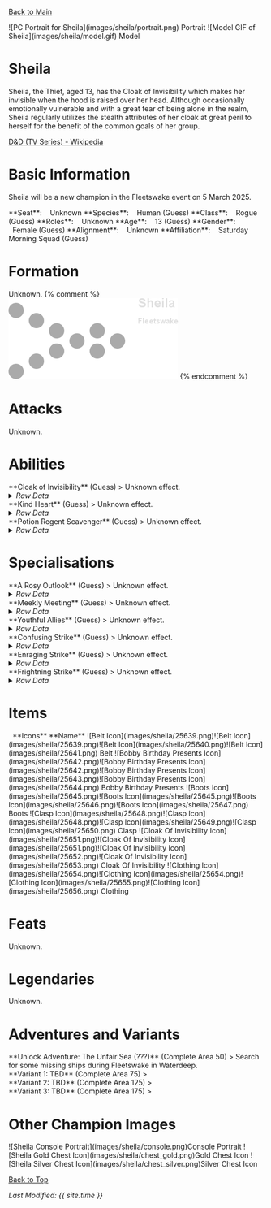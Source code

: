 [Back to Main](index.md)

<span class="championPortraitsRow">
    <span class="championPortraitsColumn">
        <span class="championPortraitsImage">
            ![PC Portrait for Sheila](images/sheila/portrait.png)
        </span>
        <span>
        Portrait
        </span>
    </span>
    <span class="championPortraitsColumn">
        <span class="championPortraitsImage">
            ![Model GIF of Sheila](images/sheila/model.gif)
        </span>
        <span>
        Model
        </span>
    </span>
</span>

# Sheila

Sheila, the Thief, aged 13, has the Cloak of Invisibility which makes her invisible when the hood is raised over her head. Although occasionally emotionally vulnerable and with a great fear of being alone in the realm, Sheila regularly utilizes the stealth attributes of her cloak at great peril to herself for the benefit of the common goals of her group.

[D&D (TV Series) - Wikipedia](https://en.wikipedia.org/wiki/Dungeons_%26_Dragons_(TV_series))

# Basic Information

Sheila will be a new champion in the Fleetswake event on 5 March 2025.

<span class="champStatsTableColumn">
    <span class="champStatsTableRow">
        <span class="champStatsTableInfoHeader">
            <span style="margin-right:4px;">**Seat**:</span>
        </span>
        <span class="champStatsTableInfoSmall">
            <span style="margin-left:8px;">Unknown</span>
        </span>
    </span>
    <span class="champStatsTableRow">
        <span class="champStatsTableInfoHeader">
            <span style="margin-right:4px;">**Species**:</span>
        </span>
        <span class="champStatsTableInfoSmall">
            <span style="margin-left:8px;">Human (Guess)</span>
        </span>
    </span>
    <span class="champStatsTableRow">
        <span class="champStatsTableInfoHeader">
            <span style="margin-right:4px;">**Class**:</span>
        </span>
        <span class="champStatsTableInfoSmall">
            <span style="margin-left:8px;">Rogue (Guess)</span>
        </span>
    </span>
    <span class="champStatsTableRow">
        <span class="champStatsTableInfoHeader">
            <span style="margin-right:4px;">**Roles**:</span>
        </span>
        <span class="champStatsTableInfoSmall">
            <span style="margin-left:8px;">Unknown</span>
        </span>
    </span>
    <span class="champStatsTableRow">
        <span class="champStatsTableInfoHeader">
            <span style="margin-right:4px;">**Age**:</span>
        </span>
        <span class="champStatsTableInfoSmall">
            <span style="margin-left:8px;">13 (Guess)</span>
        </span>
    </span>
    <span class="champStatsTableRow">
        <span class="champStatsTableInfoHeader">
            <span style="margin-right:4px;">**Gender**:</span>
        </span>
        <span class="champStatsTableInfoSmall">
            <span style="margin-left:8px;">Female (Guess)</span>
        </span>
    </span>
    <span class="champStatsTableRow">
        <span class="champStatsTableInfoHeader">
            <span style="margin-right:4px;">**Alignment**:</span>
        </span>
        <span class="champStatsTableInfoSmall">
            <span style="margin-left:8px;">Unknown</span>
        </span>
    </span>
    <span class="champStatsTableRow">
        <span class="champStatsTableInfoHeader">
            <span style="margin-right:4px;">**Affiliation**:</span>
        </span>
        <span class="champStatsTableInfoSmall">
            <span style="margin-left:8px;">Saturday Morning Squad (Guess)</span>
        </span>
    </span>
</span>

# Formation

Unknown.
{% comment %}
<span class="formationBorder">
    ![Formation Layout](images/sheila/formation.png)
</span>
{% endcomment %}

# Attacks

Unknown.

# Abilities

<div markdown="1" class="abilityBorder"><div markdown="1" class="abilityBorderInner">
**Cloak of Invisibility** (Guess)
> Unknown effect.
<details><summary><em>Raw Data</em></summary>
<p>
<pre>
{
    "id": 25726,
    "graphic": "Icons/Events/2018Fleetswake/Fleetswake_Y8/Icon_Formation_Sheila_CloakofInvisibility",
    "v": 2,
    "fs": 0,
    "p": 0,
    "type": 1,
    "export_params": {
        "uses": [
            "icon"
        ],
        "quantize": true
    }
}
</pre>
</p>
</details>
</div></div>

<div markdown="1" class="abilityBorder"><div markdown="1" class="abilityBorderInner">
**Kind Heart** (Guess)
> Unknown effect.
<details><summary><em>Raw Data</em></summary>
<p>
<pre>
{
    "id": 25727,
    "graphic": "Icons/Events/2018Fleetswake/Fleetswake_Y8/Icon_Formation_Sheila_KindHeart",
    "v": 2,
    "fs": 0,
    "p": 0,
    "type": 1,
    "export_params": {
        "uses": [
            "icon"
        ],
        "quantize": true
    }
}
</pre>
</p>
</details>
</div></div>

<div markdown="1" class="abilityBorder"><div markdown="1" class="abilityBorderInner">
**Potion Regent Scavenger** (Guess)
> Unknown effect.
<details><summary><em>Raw Data</em></summary>
<p>
<pre>
{
    "id": 25728,
    "graphic": "Icons/Events/2018Fleetswake/Fleetswake_Y8/Icon_Formation_Sheila_PotionRegentScavenger",
    "v": 2,
    "fs": 0,
    "p": 0,
    "type": 1,
    "export_params": {
        "uses": [
            "icon"
        ],
        "quantize": true
    }
}
</pre>
</p>
</details>
</div></div>

# Specialisations

<div markdown="1" class="abilityBorder"><div markdown="1" class="abilityBorderInner">
**A Rosy Outlook** (Guess)
> Unknown effect.
<details><summary><em>Raw Data</em></summary>
<p>
<pre>
{
    "id": 25733,
    "graphic": "Icons/Events/2018Fleetswake/Fleetswake_Y8/Icon_Specialization_Sheila_ARosyOutlook",
    "v": 2,
    "fs": 0,
    "p": 0,
    "type": 1,
    "export_params": {
        "uses": [
            "icon"
        ],
        "quantize": true
    }
}
</pre>
</p>
</details>
</div></div>

<div markdown="1" class="abilityBorder"><div markdown="1" class="abilityBorderInner">
**Meekly Meeting** (Guess)
> Unknown effect.
<details><summary><em>Raw Data</em></summary>
<p>
<pre>
{
    "id": 25737,
    "graphic": "Icons/Events/2018Fleetswake/Fleetswake_Y8/Icon_Specialization_Sheila_MeeklyMeeting",
    "v": 2,
    "fs": 0,
    "p": 0,
    "type": 1,
    "export_params": {
        "uses": [
            "icon"
        ],
        "quantize": true
    }
}
</pre>
</p>
</details>
</div></div>

<div markdown="1" class="abilityBorder"><div markdown="1" class="abilityBorderInner">
**Youthful Allies** (Guess)
> Unknown effect.
<details><summary><em>Raw Data</em></summary>
<p>
<pre>
{
    "id": 25738,
    "graphic": "Icons/Events/2018Fleetswake/Fleetswake_Y8/Icon_Specialization_Sheila_YouthfulAllies",
    "v": 2,
    "fs": 0,
    "p": 0,
    "type": 1,
    "export_params": {
        "uses": [
            "icon"
        ],
        "quantize": true
    }
}
</pre>
</p>
</details>
</div></div>

<div markdown="1" class="abilityBorder"><div markdown="1" class="abilityBorderInner">
**Confusing Strike** (Guess)
> Unknown effect.
<details><summary><em>Raw Data</em></summary>
<p>
<pre>
{
    "id": 25734,
    "graphic": "Icons/Events/2018Fleetswake/Fleetswake_Y8/Icon_Specialization_Sheila_ConfusingStrike",
    "v": 2,
    "fs": 0,
    "p": 0,
    "type": 1,
    "export_params": {
        "uses": [
            "icon"
        ],
        "quantize": true
    }
}
</pre>
</p>
</details>
</div></div>

<div markdown="1" class="abilityBorder"><div markdown="1" class="abilityBorderInner">
**Enraging Strike** (Guess)
> Unknown effect.
<details><summary><em>Raw Data</em></summary>
<p>
<pre>
{
    "id": 25735,
    "graphic": "Icons/Events/2018Fleetswake/Fleetswake_Y8/Icon_Specialization_Sheila_EnragingStrike",
    "v": 2,
    "fs": 0,
    "p": 0,
    "type": 1,
    "export_params": {
        "uses": [
            "icon"
        ],
        "quantize": true
    }
}
</pre>
</p>
</details>
</div></div>

<div markdown="1" class="abilityBorder"><div markdown="1" class="abilityBorderInner">
**Frightning Strike** (Guess)
> Unknown effect.
<details><summary><em>Raw Data</em></summary>
<p>
<pre>
{
    "id": 25736,
    "graphic": "Icons/Events/2018Fleetswake/Fleetswake_Y8/Icon_Specialization_Sheila_FrightningStrike",
    "v": 2,
    "fs": 0,
    "p": 0,
    "type": 1,
    "export_params": {
        "uses": [
            "icon"
        ],
        "quantize": true
    }
}
</pre>
</p>
</details>
</div></div>

# Items

<span class="itemTableColumn">
    <span class="itemTableRowHeader">
        <span class="itemTableIcon">
            <span style="margin-left:8px;">**Icons**</span>
        </span>
        <span class="itemTableNameSmall">
            **Name**
        </span>
    </span>
    <span class="itemTableRow">
        <span class="itemTableIcon">
            <span class="itemTableIcon1">![Belt Icon](images/sheila/25639.png)</span><span class="itemTableIcon2">![Belt Icon](images/sheila/25639.png)</span><span class="itemTableIcon3">![Belt Icon](images/sheila/25640.png)</span><span class="itemTableIcon4">![Belt Icon](images/sheila/25641.png)</span>
        </span>
        <span class="itemTableNameSmall">
            Belt
        </span>
    </span>
    <span class="itemTableRow">
        <span class="itemTableIcon">
            <span class="itemTableIcon1">![Bobby Birthday Presents Icon](images/sheila/25642.png)</span><span class="itemTableIcon2">![Bobby Birthday Presents Icon](images/sheila/25642.png)</span><span class="itemTableIcon3">![Bobby Birthday Presents Icon](images/sheila/25643.png)</span><span class="itemTableIcon4">![Bobby Birthday Presents Icon](images/sheila/25644.png)</span>
        </span>
        <span class="itemTableNameSmall">
            Bobby Birthday Presents
        </span>
    </span>
    <span class="itemTableRow">
        <span class="itemTableIcon">
            <span class="itemTableIcon1">![Boots Icon](images/sheila/25645.png)</span><span class="itemTableIcon2">![Boots Icon](images/sheila/25645.png)</span><span class="itemTableIcon3">![Boots Icon](images/sheila/25646.png)</span><span class="itemTableIcon4">![Boots Icon](images/sheila/25647.png)</span>
        </span>
        <span class="itemTableNameSmall">
            Boots
        </span>
    </span>
    <span class="itemTableRow">
        <span class="itemTableIcon">
            <span class="itemTableIcon1">![Clasp Icon](images/sheila/25648.png)</span><span class="itemTableIcon2">![Clasp Icon](images/sheila/25648.png)</span><span class="itemTableIcon3">![Clasp Icon](images/sheila/25649.png)</span><span class="itemTableIcon4">![Clasp Icon](images/sheila/25650.png)</span>
        </span>
        <span class="itemTableNameSmall">
            Clasp
        </span>
    </span>
    <span class="itemTableRow">
        <span class="itemTableIcon">
            <span class="itemTableIcon1">![Cloak Of Invisibility Icon](images/sheila/25651.png)</span><span class="itemTableIcon2">![Cloak Of Invisibility Icon](images/sheila/25651.png)</span><span class="itemTableIcon3">![Cloak Of Invisibility Icon](images/sheila/25652.png)</span><span class="itemTableIcon4">![Cloak Of Invisibility Icon](images/sheila/25653.png)</span>
        </span>
        <span class="itemTableNameSmall">
            Cloak Of Invisibility
        </span>
    </span>
    <span class="itemTableRow">
        <span class="itemTableIcon">
            <span class="itemTableIcon1">![Clothing Icon](images/sheila/25654.png)</span><span class="itemTableIcon2">![Clothing Icon](images/sheila/25654.png)</span><span class="itemTableIcon3">![Clothing Icon](images/sheila/25655.png)</span><span class="itemTableIcon4">![Clothing Icon](images/sheila/25656.png)</span>
        </span>
        <span class="itemTableNameSmall">
            Clothing
        </span>
    </span>
</span>

# Feats

Unknown.

# Legendaries

Unknown.

# Adventures and Variants

<div markdown="1" class="abilityBorder"><div markdown="1" class="abilityBorderInner">
**Unlock Adventure: The Unfair Sea (???)** (Complete Area 50)
> Search for some missing ships during Fleetswake in Waterdeep.
</div></div>
<div markdown="1" class="abilityBorder"><div markdown="1" class="abilityBorderInner">
**Variant 1: TBD** (Complete Area 75)
> 
</div></div>
<div markdown="1" class="abilityBorder"><div markdown="1" class="abilityBorderInner">
**Variant 2: TBD** (Complete Area 125)
> 
</div></div>
<div markdown="1" class="abilityBorder"><div markdown="1" class="abilityBorderInner">
**Variant 3: TBD** (Complete Area 175)
> 
</div></div>

# Other Champion Images

<span class="championImagesColumn">
    <span class="championImagesRow">
        <span class="championImagesPortrait">
            ![Sheila Console Portrait](images/sheila/console.png)Console Portrait
        </span>
    </span>
    <span class="championImagesRow">
        <span class="championImagesChests">
            ![Sheila Gold Chest Icon](images/sheila/chest_gold.png)Gold Chest Icon
        </span>
        <span class="championImagesChests">
            ![Sheila Silver Chest Icon](images/sheila/chest_silver.png)Silver Chest Icon
        </span>
    </span>
</span>

[Back to Top](#top)

*Last Modified: {{ site.time }}*